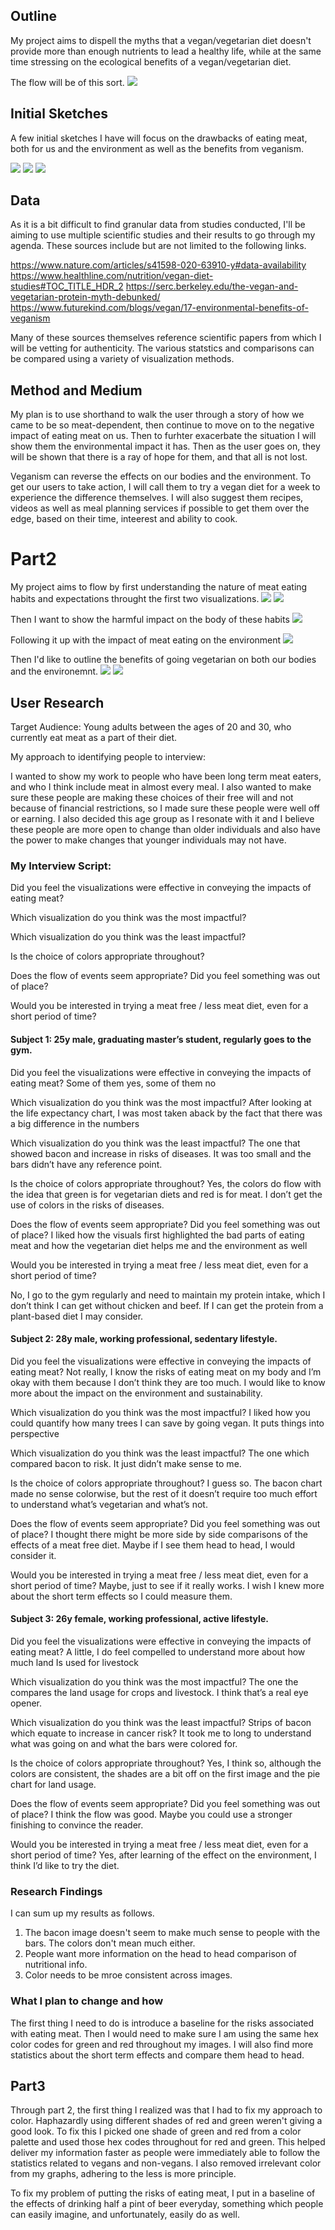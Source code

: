 
## Outline

My project aims to dispell the myths that a vegan/vegetarian diet doesn't provide more than enough nutrients to lead a healthy life, while at the same time stressing on the ecological benefits of a vegan/vegetarian diet.

The flow will be of this sort.
![](Project1.png)

## Initial Sketches
A few initial sketches I have will focus on the drawbacks of eating meat, both for us and the environment as well as the benefits from veganism.


![](Project2.png)
![](Project3.png)
![](Project4.png)

## Data

As it is a bit difficult to find granular data from studies conducted, I'll be aiming to use multiple scientific studies and their results to go through my agenda. These sources include but are not limited to the following links.

https://www.nature.com/articles/s41598-020-63910-y#data-availability
https://www.healthline.com/nutrition/vegan-diet-studies#TOC_TITLE_HDR_2
https://serc.berkeley.edu/the-vegan-and-vegetarian-protein-myth-debunked/
https://www.futurekind.com/blogs/vegan/17-environmental-benefits-of-veganism
 
Many of these sources themselves reference scientific papers from which I will be vetting for authenticity. The various statstics and comparisons can be compared using a variety of visualization methods.

## Method and Medium

My plan is to use shorthand to walk the user through a story of how we came to be so meat-dependent, then continue to move on to the negative impact of eating meat on us. Then to furhter exacerbate the situation I will show them the environmental impact it has. Then as the user goes on, they will be shown that there is a ray of hope for them, and that all is not lost.

Veganism can reverse the effects on our bodies and the environment. To get our users to take action, I will call them to try a vegan diet for a week to experience the difference themselves. I will also suggest them recipes, videos as well as meal planning services if possible to get them over the edge, based on their time, inteerest and ability to cook.



# Part2


My project aims to flow by first understanding the nature of meat eating habits and expectations throught the first two visualizations.
![](p1.png)
![](p2.png)

Then I want to show the harmful impact on the body of these habits
![](p3.png)

Following it up with the impact of meat eating on the environment
![](p5.png)

Then I'd like to outline the benefits of going vegetarian on both our bodies and the environemnt.
![](p4.png)
![](p6.png)

## User Research

Target Audience: 
Young adults between the ages of 20 and 30, who currently eat meat as a part of their diet.

My approach to identifying people to interview:

I wanted to show my work to people who have been long term meat eaters, and who I think include meat in almost every meal. I also wanted to make sure these people are making these choices of their free will and not because of financial restrictions, so I made sure these people were well off or earning. I also decided this age group as I resonate with it and I believe these people are more open to change than older individuals and also have the power to make changes that younger individuals may not have.


### My Interview Script:

Did you feel the visualizations were effective in conveying the impacts of eating meat?

Which visualization do you think was the most impactful?

Which visualization do you think was the least impactful?

Is the choice of colors appropriate throughout?

Does the flow of events seem appropriate? Did you feel something was out of place?

Would you be interested in trying a meat free / less meat diet, even for a short period of time?




 #### Subject 1: 25y male, graduating master’s student, regularly goes to the gym.

Did you feel the visualizations were effective in conveying the impacts of eating meat?
Some of them yes, some of them no

Which visualization do you think was the most impactful?
After looking at the life expectancy chart, I was most taken aback by the fact that there was a big difference in the numbers

Which visualization do you think was the least impactful?
The one that showed bacon and increase in risks of diseases. It was too small and the bars didn’t have any reference point.

Is the choice of colors appropriate throughout?
Yes, the colors do flow with the idea that green is for vegetarian diets and red is for meat. I don’t get the use of colors in the risks of diseases.


Does the flow of events seem appropriate? Did you feel something was out of place?
I liked how the visuals first highlighted the bad parts of eating meat and how the vegetarian diet helps me and the environment as well

Would you be interested in trying a meat free / less meat diet, even for a short period of time?

No, I go to the gym regularly and need to maintain my protein intake, which I don’t think I can get without chicken and beef. If I can get the protein from a plant-based diet I may consider.


#### Subject 2: 28y male, working professional, sedentary lifestyle.


Did you feel the visualizations were effective in conveying the impacts of eating meat?
Not really, I know the risks of eating meat on my body and I’m okay with them because I don’t think they are too much. I would like to know more about the impact on the environment and sustainability.

Which visualization do you think was the most impactful?
I liked how you could quantify how many trees I can save by going vegan. It puts things into perspective

Which visualization do you think was the least impactful?
The one which compared bacon to risk. It just didn’t make sense to me.

Is the choice of colors appropriate throughout?
I guess so. The bacon chart made no sense colorwise, but the rest of it doesn’t require too much effort to understand what’s vegetarian and what’s not.

Does the flow of events seem appropriate? Did you feel something was out of place?
I thought there might be more side by side comparisons of the effects of a meat free diet. Maybe if I see them head to head, I would consider it.

Would you be interested in trying a meat free / less meat diet, even for a short period of time?
Maybe, just to see if it really works. I wish I knew more about the short term effects so I could measure them.


#### Subject 3: 26y female, working professional, active lifestyle.


Did you feel the visualizations were effective in conveying the impacts of eating meat?
A little, I do feel compelled to understand more about how much land Is used for livestock

Which visualization do you think was the most impactful?
The one the compares the land usage for crops and livestock. I think that’s a real eye opener.

Which visualization do you think was the least impactful?
Strips of bacon which equate to increase in cancer risk? It took me to long to understand what was going on and what the bars were colored for.

Is the choice of colors appropriate throughout?
Yes, I think so, although the colors are consistent, the shades are a bit off on the first image and the pie chart for land usage.

Does the flow of events seem appropriate? Did you feel something was out of place?
I think the flow was good. Maybe you could use a stronger finishing to convince the reader.

Would you be interested in trying a meat free / less meat diet, even for a short period of time?
Yes, after learning of the effect on the environment, I think I’d like to try the diet.

### Research Findings

I can sum up my results as follows.

1. The bacon image doesn't seem to make much sense to people with the bars. The colors don't mean much either.
2. People want more information on the head to head comparison of nutritional info.
3. Color needs to be mroe consistent across images.

### What I plan to change and how

The first thing I need to do is introduce a baseline for the risks associated with eating meat. Then I would need to make sure I am using the same hex color codes for green and red throughout my images.
I will also find more statistics about the short term effects and compare them head to head.


## Part3

Through part 2, the first thing I realized was that I had to fix my approach to color. Haphazardly using different shades of red and green weren't giving a good look. To fix this I picked one shade of green and red from a color palette and used those hex codes throughout for red and green. This helped deliver my information faster as people were immediately able to follow the statistics related to vegans and non-vegans.
I also removed irrelevant color from  my graphs, adhering to the less is more principle.

To fix my problem of putting the risks of eating meat, I put in a baseline of the effects of drinking half a pint of beer everyday, something which people can easily imagine, and unfortunately, easily do as well.

